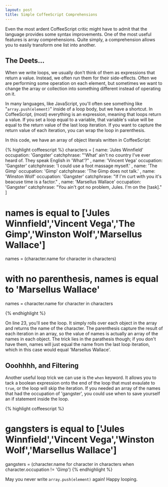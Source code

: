 ```yaml
---
layout: post
title: Simple CoffeeScript Comprehensions
---
```


Even the most ardent CoffeeScript critic might have to admit that the language provides some syntax improvements. One of the most useful features is array comprehensions. Quite simply, a comprehension allows you to easily transform one list into another.

## The Deets...
When we write loops, we usually don't think of them as expressions that return a value. Instead, we often run them for their side-effects. Often we are performing some operation on each element, but sometimes we want to change the array or collection into something different instead of operating on it.

In many languages, like JavaScript, you'll often see something like "<code>array.push(element)</code>" inside of a loop body, but we have a shortcut. In CoffeeScript, (most) everything is an expression, meaning that loops return a value. If you set a loop equal to a variable, that variable's value will be equal to the return value of the last loop iteration. If you want to capture the return value of each iteration, you can wrap the loop in parenthesis.

In this code, we have an array of object literals written in CoffeeScript:

{% highlight coffeescript %}
characters = [
    name: 'Jules Winnfield'
    occupation: 'Gangster'
    catchphrase: "'What' ain't no country I've ever heard of. They speak English in 'What'?"
  ,
    name: 'Vincent Vega'
    occupation: 'Gangster'
    catchphrase: 'I could use a foot massage myself.'
  ,
    name: 'The Gimp'
    occupation: 'Gimp'
    catchphrase: 'The Gimp does not talk.'
  ,
    name: 'Winston Wolf'
    occupation: 'Gangster'
    catchphrase: "If I'm curt with you it's beacuse time is a factor."
  ,
    name: 'Marsellus Wallace'
    occupation: 'Gangster'
    catchphrase: "You ain't got no problem, Jules. I'm on the [task]."
]

# names is equal to ['Jules Winnfield','Vincent Vega','The Gimp','Winston Wolf','Marsellus Wallace']
names = (character.name for character in characters)

# with no parenthesis, names is equal to 'Marsellus Wallace'
names = character.name for character in characters

{% endhighlight %}

On line 23, you'll see the loop. It simply rolls over each object in the array and returns the name of the character. The parenthesis capture the result of each iteration in an array, so the value of names is actually an array of the names in each object. The trick lies in the parathesis though; if you don't have them, names will just equal the name from the last loop iteration, which in this case would equal 'Marsellus Wallace'.

## Ooohhhh, and Filtering
Another useful loop trick we can use is the <code>when</code> keyword. It allows you to tack a boolean expression onto the end of the loop that must evaulate to <code>true</code>, or the loop will skip the iteration. If you needed an array of the names that had the occupation of 'gangster', you could use when to save yourself an if statement inside the loop.

{% highlight coffeescript %}
# gangsters is equal to ['Jules Winnfield','Vincent Vega','Winston Wolf','Marsellus Wallace']
gangsters = (character.name for character in characters when character.occupation != 'Gimp')
{% endhighlight %}

May you never write <code>array.push(element)</code> again! Happy looping.
